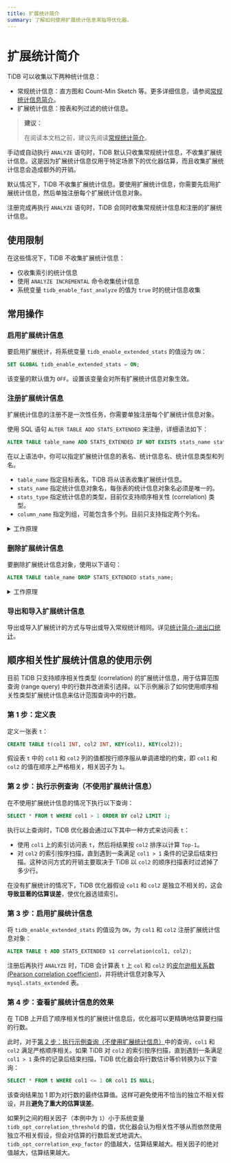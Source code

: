 ```yaml
---
title: 扩展统计简介
summary: 了解如何使用扩展统计信息来指导优化器。
---
```


# 扩展统计简介

TiDB 可以收集以下两种统计信息：

- 常规统计信息：直方图和 Count-Min Sketch 等。更多详细信息，请参阅[常规统计信息简介](/statistics.md)。
- 扩展统计信息：按表和列过滤的统计信息。

> **建议：**
>
> 在阅读本文档之前，建议先阅读[常规统计简介](/statistics.md)。

手动或自动执行 `ANALYZE` 语句时，TiDB 默认只收集常规统计信息，不收集扩展统计信息。这是因为扩展统计信息仅用于特定场景下的优化器估算，而且收集扩展统计信息会造成额外的开销。

默认情况下，TiDB 不收集扩展统计信息。要使用扩展统计信息，你需要先启用扩展统计信息，然后单独注册每个扩展统计信息对象。

注册完成再执行 `ANALYZE` 语句时，TiDB 会同时收集常规统计信息和注册的扩展统计信息。

## 使用限制

在这些情况下，TiDB 不收集扩展统计信息：

- 仅收集索引的统计信息
- 使用 `ANALYZE INCREMENTAL` 命令收集统计信息
- 系统变量 `tidb_enable_fast_analyze` 的值为 `true` 时的统计信息收集

## 常用操作

### 启用扩展统计信息

要启用扩展统计，将系统变量 `tidb_enable_extended_stats` 的值设为 `ON`：

```sql
SET GLOBAL tidb_enable_extended_stats = ON;
```

该变量的默认值为 `OFF`。设置该变量会对所有扩展统计信息对象生效。

### 注册扩展统计信息

扩展统计信息的注册不是一次性任务，你需要单独注册每个扩展统计信息对象。

使用 SQL 语句 `ALTER TABLE ADD STATS_EXTENDED` 来注册，详细语法如下：

```sql
ALTER TABLE table_name ADD STATS_EXTENDED IF NOT EXISTS stats_name stats_type(column_name, column_name...);
```

在以上语法中，你可以指定扩展统计信息的表名、统计信息名、统计信息类型和列名。

- `table_name` 指定目标表名，TiDB 将从该表收集扩展统计信息。
- `stats_name` 指定统计信息对象名，每张表的统计信息对象名必须是唯一的。
- `stats_type` 指定统计信息的类型，目前仅支持顺序相关性 (correlation) 类型。
- `column_name` 指定列组，可能包含多个列。目前只支持指定两个列名。

<details>
<summary>工作原理</summary>

每个 TiDB 节点都会在系统表 `mysql.stats_extended` 中维护一个缓存，以更高效访问扩展统计信息。注册扩展统计信息后再执行 `ANALYZE` 语句时，如果系统表 `mysql.stats_extended` 中有对应的对象，TiDB 会收集扩展统计信息。

`mysql.stats_extended` 表中的每行都有 `version` 列。一旦某行更新了，该行对应的 `version` 值会增加。这样，TiDB 将表增量加载到内存中，而不是全量加载。

TiDB 会定期加载 `mysql.stats_extended` 表，以确保缓存与表中的数据保持一致。

> **警告：**
>
> **不推荐**直接对 `mysql.stats_extended` 系统表进行操作。否则，会出现不同 TiDB 节点的缓存不一致的情况。
>
> 如果误操作了该表，可以在每个 TiDB 节点上执行如下语句。执行后，当前缓存将被清除，`mysql.stats_extended` 表将被完全重新加载：
>
> ```sql
> ADMIN RELOAD STATS_EXTENDED;
> ```

</details>

### 删除扩展统计信息

要删除扩展统计信息对象，使用以下语句：

```sql
ALTER TABLE table_name DROP STATS_EXTENDED stats_name;
```

<details>
<summary>工作原理</summary>

执行该语句后，TiDB 会将 `mysql.stats_extended` 表 `status` 列中对应对象的值标记为 `2`，而不是直接删除该对象。

其他 TiDB 节点会读取此更改，并将该对象从内存缓存中删除。后台垃圾回收 (GC) 最终会删除该对象。

> **警告：**
>
> **不推荐**直接对 `mysql.stats_extended` 系统表进行操作。否则，会出现不同 TiDB 节点的缓存不一致的情况。
>
> 如果误操作了该表，可以在每个 TiDB 节点上执行如下语句。执行后，当前缓存将被清除，`mysql.stats_extended` 表将被完全重新加载：
>
> ```sql
> ADMIN RELOAD STATS_EXTENDED;
> ```

</details>

### 导出和导入扩展统计信息

导出或导入扩展统计的方式与导出或导入常规统计相同。详见[统计简介-进出口统计](/statistics.md#统计信息的导入导出)。

## 顺序相关性扩展统计信息的使用示例

目前 TiDB 只支持顺序相关性类型 (correlation) 的扩展统计信息，用于估算范围查询 (range query) 中的行数并改进索引选择。以下示例展示了如何使用顺序相关性类型扩展统计信息来估计范围查询中的行数。

### 第 1 步：定义表

定义一张表 `t`：

```sql
CREATE TABLE t(col1 INT, col2 INT, KEY(col1), KEY(col2));
```

假设表 `t` 中的 `col1` 和 `col2` 列的值都按行顺序服从单调递增的约束，即 `col1` 和 `col2` 的值在顺序上严格相关，相关因子为 `1`。

### 第 2 步：执行示例查询（不使用扩展统计信息）

在不使用扩展统计信息的情况下执行以下查询：

```sql
SELECT * FROM t WHERE col1 > 1 ORDER BY col2 LIMIT 1;
```

执行以上查询时，TiDB 优化器会通过以下其中一种方式来访问表 `t`：

- 使用 `col1` 上的索引访问表 `t`，然后将结果按 `col2` 排序以计算 `Top-1`。
- 对 `col2` 的索引按序扫描，直到遇到一条满足 `col1 > 1` 条件的记录后结束扫描。这种访问方式的开销主要取决于 TiDB 以 `col2` 的顺序扫描表时过滤掉了多少行。

在没有扩展统计的情况下，TiDB 优化器假设 `col1` 和 `col2` 是独立不相关的，这会**导致显著的估算误差**，使优化器选错索引。

### 第 3 步：启用扩展统计信息

将 `tidb_enable_extended_stats` 的值设为 `ON`，为 `col1` 和 `col2` 注册扩展统计信息对象：

```sql
ALTER TABLE t ADD STATS_EXTENDED s1 correlation(col1, col2);
```

注册后再执行 `ANALYZE` 时，TiDB 会计算表 `t` 上 `col` 和 `col2` 的[皮尔逊相关系数 (Pearson correlation coefficient)](https://zh.m.wikipedia.org/zh/皮尔逊积矩相关系数)，并将统计信息对象写入 `mysql.stats_extended` 表。

### 第 4 步：查看扩展统计信息的效果

在 TiDB 上开启了顺序相关性的扩展统计信息后，优化器可以更精确地估算要扫描的行数。

此时，对于[第 2 步：执行示例查询（不使用扩展统计信息）](#第-2-步执行示例查询不使用扩展统计信息)中的查询，`col1` 和 `col2` 满足严格顺序相关。如果 TiDB 对 `col2` 的索引按序扫描，直到遇到一条满足 `col1 > 1` 条件的记录后结束扫描，TiDB 优化器会将行数估计等价转换为以下查询：

```sql
SELECT * FROM t WHERE col1 <= 1 OR col1 IS NULL;
```

该查询结果加 1 即为对行数的最终估算值。这样可避免使用不恰当的独立不相关假设，并且**避免了重大的估算误差**。

如果列之间的相关因子（本例中为 `1`）小于系统变量 `tidb_opt_correlation_threshold` 的值，优化器会认为相关性不够从而依然使用独立不相关假设，但会对估算的行数启发式地调大。`tidb_opt_correlation_exp_factor` 的值越大，估算结果越大。相关因子的绝对值越大，估算结果越大。
